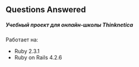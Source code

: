 ## Questions Answered

##### Учебный проект для онлайн-школы Thinknetica

Работает на:

- Ruby 2.3.1
- Ruby on Rails 4.2.6
